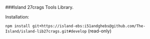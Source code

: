 ###Island 27crags Tools Library.

Installation:

```npm install git+https://island-ebs:i51andghebs@github.com/The-Island/island-lib27crags.git#develop``` (read-only)
